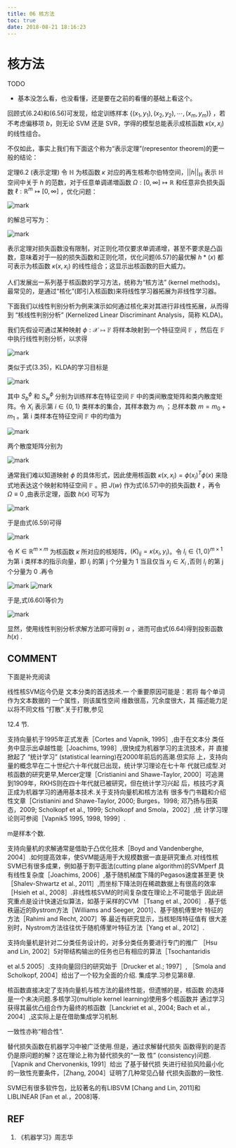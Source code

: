 ```yaml
---
title: 06 核方法
toc: true
date: 2018-08-21 18:16:23
---
```


# 核方法

TODO

- 基本没怎么看，也没看懂，还是要在之前的看懂的基础上看这个。



回顾式(6.24)和(6.56)可发现，给定训练样本 $\{(x_1,y_1),(x_2,y_2),\cdots ,(x_m,y_m)\}$ ，若不考虑偏移项 $b$，则无论 SVM 还是 SVR，学得的模型总能表示成核函数 $\kappa(x,x_i)$ 的线性组合。

不仅如此，事实上我们有下面这个称为“表示定理”(representor theorem)的更一般的结论：

定理6.2 (表示定理) 令 $\mathbb{H}$ 为核函数 $\kappa$ 对应的再生核希尔伯特空间，$||h||_{\mathbb{H} }$  表示 $\mathbb{H}$ 空间中关于 $h$ 的范数，对于任意单调递増函数 $\Omega:[0,\infty]\mapsto \mathbb{R}$ 和任意非负损失函数 $\ell:\mathbb{R}^m\mapsto [0,\infty]$ ，优化问题：

![mark](http://pacdb2bfr.bkt.clouddn.com/blog/image/180627/j0LCLC265G.png?imageslim)

的解总可写为：

![mark](http://pacdb2bfr.bkt.clouddn.com/blog/image/180627/AfLc9C1lkK.png?imageslim)

表示定理对损失函数没有限制，对正则化项仅要求单调递增，甚至不要求是凸函数，意味着对于一般的损失函数和正则化项，优化问题(6.57)的最优解 $h*(x)$ 都可表示为核函数 $\kappa(x,x_i)$ 的线性组合；这显示出核函数的巨大威力。


人们发展出一系列基于核函数的学习方法，统称为“核方法” (kernel methods)。最常见的，是通过“核化”(即引入核函数)来将线性学习器拓展为非线性学习器。

下面我们以线性判别分析为例来演示如何通过核化来对其进行非线性拓展，从而得到 “核线性判别分析” (Kernelized Linear Discriminant Analysis，简称 KLDA)。

我们先假设可通过某种映射 $\phi:\mathcal{X}\mapsto \mathbb{F}$ 将样本映射到一个特征空间 $\mathbb{F}$ ，然后在 $\mathbb{F}$ 中执行线性判别分析，以求得

![mark](http://pacdb2bfr.bkt.clouddn.com/blog/image/180627/Eg8mm7CHA0.png?imageslim)

类似于式(3.35)，KLDA的学习目标是

![mark](http://pacdb2bfr.bkt.clouddn.com/blog/image/180627/2ElGGj6m5j.png?imageslim)



其中 $S_b^\phi$ 和 $S_w^\phi$ 分别为训练样本在特征空间 $\mathbb{F}$ 中的类间散度矩阵和类内散度矩阵。令 $X_i$ 表示第 $i\in \{0,1\}$ 类样本的集合，其样本数为 $m_i$ ；总样本数 $m=m_0+m_1$ 。第 i 类样本在特征空间 $\mathbb{F}$ 中的均值为

![mark](http://pacdb2bfr.bkt.clouddn.com/blog/image/180627/DfdJE1Dh6l.png?imageslim)

两个散度矩阵分别为

![mark](http://pacdb2bfr.bkt.clouddn.com/blog/image/180627/6mG6Fdamj5.png?imageslim)


通常我们难以知道映射 $\phi$ 的具体形式，因此使用核函数 $\kappa(x,x_i)=\phi(x_i)^T\phi(x)$ 来隐式地表达这个映射和特征空间 $\mathbb{F}$ 。把 $J(w)$ 作为式(6.57)中的损失函数 $\ell$ ，再令 $\Omega \equiv 0$ ,由表示定理，函数 $h(x)$ 可写为

![mark](http://pacdb2bfr.bkt.clouddn.com/blog/image/180627/h4C92LGjJ5.png?imageslim)


于是由式(6.59)可得

![mark](http://pacdb2bfr.bkt.clouddn.com/blog/image/180627/JaGHefGl9H.png?imageslim)

令 $K\in\mathbb{R}^{m\times m}$ 为核函数 $\kappa$ 所对应的核矩阵，$(K)_{ij}=\kappa(x_i,y_i)$。令 $l_i\in \{1,0\}^{m\times 1}$ 为第 i 类样本的指示向量，即 $l_i$ 的第 j 个分量为 1 当且仅当 $x_j\in X_i$ ,否则 $l_i$ 的第 j 个分量为 0 .再令

![mark](http://pacdb2bfr.bkt.clouddn.com/blog/image/180628/ifjk1m0jB9.png?imageslim)
![mark](http://pacdb2bfr.bkt.clouddn.com/blog/image/180628/gDFc9elLdl.png?imageslim)

于是,式(6.60)等价为

![mark](http://pacdb2bfr.bkt.clouddn.com/blog/image/180628/6J8f0aiGCE.png?imageslim)

显然，使用线性判别分析求解方法即可得到 $\alpha$ ，进而可由式(6.64)得到投影函数 $h(x)$ .




















## COMMENT

下面是补充阅读


线性核SVM迄今仍是 文本分类的首选技术.一 个重要原因可能是：若将 每个单词作为文本数据的 一个属性，则该属性空间 维数很高，冗余度很大，其 描述能力足以将不同文档 “打散”.关于打散,参见

12.4 节.


支持向量机于1995年正式发表［Cortes and Vapnik, 1995］,由于在文本分 类任务中显示出卓越性能［Joachims, 1998］,很快成为机器学习的主流技术，并 直接掀起了 “统计学习” (statistical learning)在2000年前后的高潮.但实际 上，支持向量的概念早在二十世纪六十年代就已出现，统计学习理论在七十年 代就已成型.对核函数的研究更早,Mercer定理［Cristianini and Shawe-Taylor, 2000］可追溯到1909年，RKHS则在四十年代就已被研究，但在统计学习兴起 后，核技巧才真正成为机器学习的通用基本技术.关于支持向量机和核方法有 很多专门书籍和介绍性文章［Cristianini and Shawe-Taylor, 2000; Burges，1998; 邓乃扬与田英态，2009; Scholkopf et al., 1999; Scholkopf and Smola，2002］,统 计学习理论则可参阅［Vapnik5 1995, 1998, 1999］.

m是样本个数.


支持向量机的求解通常是借助于凸优化技术［Boyd and Vandenberghe, 2004］.如何提高效率，使SVM能适用于大规模数据一直是研究重点.对线性核 SVM已有很多成果，例如基于割平面法(cutting plane algorithm)的SVMperf 具有线性复杂度［Joachims, 2006］,基于随机梯度下降的Pegasos速度甚至更 快［Shalev-Shwartz et al., 2011］,而坐标下降法则在稀疏数据上有很高的效率 ［Hsieh et al., 2008］.非线性核SVM的时间复杂度在理论上不可能低于 因此研究重点是设计快速近似算法，如基于采样的CVM ［Tsang et al., 2006］. 基于低秩逼近的Bystrom方法［Williams and Seeger, 2001］、基于随机傅里叶 特征的方法［Rahimi and Recht, 2007］等.最近有研究显示，当核矩阵特征值有 很大差别时，Nystrom方法往往优于随机傅里叶特征方法［Yang et al., 2012］.

支持向量机是针对二分类任务设计的，对多分类任务要进行专门的推广 ［Hsu and Lin, 2002］5对带结构输出的任务也已有相应的算法［Tsochantaridis

et al.5 2005］.支持向量回归的研究始于［Drucker et al.; 1997］, ［Smola and Scholkopf, 2004］给出了一个较为全面的介绍.
集成学.习参见第8章.


核函数直接决定了支持向量机与核方法的最终性能，但遗憾的是，核函数 的选择是一个未决问题.多核学习(multiple kernel learning)使用多个核函数并 通过学习获得其最优凸组合作为最终的核函数［Lanckriet et al., 2004; Bach et al.，2004］,这实际上是在借助集成学习机制.

一致性亦称“相合性”.


替代损失函数在机器学习中被广泛使用.但是，通过求解替代损失 函数得到的是否仍是原问题的解？这在理论上称为替代损失的“一致 性” (consistency)问题.［Vapnik and Chervonenkis, 1991］给出 了基于替代损 失进行经验风险最小化的一致性充要条件，［Zhang, 2004］证明了几种常见凸替 代损失函数的一致性.

SVM已有很多软件包，比较著名的有LIBSVM [Chang and Lin, 2011]和 LIBLINEAR [Fan et al.，2008]等.





## REF

1. 《机器学习》周志华

